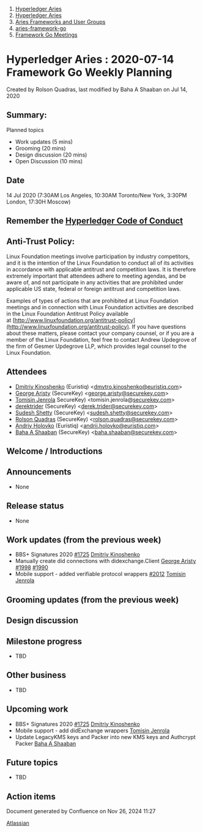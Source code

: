 1. [Hyperledger Aries](index.html)
2. [Hyperledger Aries](Hyperledger-Aries_18481154.html)
3. [Aries Frameworks and User Groups](Aries-Frameworks-and-User-Groups_18481290.html)
4. [aries-framework-go](aries-framework-go_18481606.html)
5. [Framework Go Meetings](Framework-Go-Meetings_18482076.html)

# Hyperledger Aries : 2020-07-14 Framework Go Weekly Planning

Created by Rolson Quadras, last modified by Baha A Shaaban on Jul 14, 2020

## Summary:

Planned topics

- Work updates (5 mins)
- Grooming (20 mins)
- Design discussion (20 mins)
- Open Discussion (10 mins)

## Date

14 Jul 2020 (7:30AM Los Angeles, 10:30AM Toronto/New York, 3:30PM London, 17:30H Moscow)

## Remember the [Hyperledger Code of Conduct](https://lf-hyperledger.atlassian.net/wiki/display/HYP/Hyperledger+Code+of+Conduct)

## Anti-Trust Policy:

Linux Foundation meetings involve participation by industry competitors, and it is the intention of the Linux Foundation to conduct all of its activities in accordance with applicable antitrust and competition laws. It is therefore extremely important that attendees adhere to meeting agendas, and be aware of, and not participate in any activities that are prohibited under applicable US state, federal or foreign antitrust and competition laws.

Examples of types of actions that are prohibited at Linux Foundation meetings and in connection with Linux Foundation activities are described in the Linux Foundation Antitrust Policy available at [http://www.linuxfoundation.org/antitrust-policy](http://www.linuxfoundation.org/antitrust-policy). If you have questions about these matters, please contact your company counsel, or if you are a member of the Linux Foundation, feel free to contact Andrew Updegrove of the firm of Gesmer Updegrove LLP, which provides legal counsel to the Linux Foundation.

## Attendees

- [Dmitriy Kinoshenko](https://lf-hyperledger.atlassian.net/wiki/people/557058:f8587cfb-189f-48fd-99b8-0f11f3d4fc50?ref=confluence) (Euristiq) &lt;dmytro.kinoshenko@euristiq.com&gt;
- [George Aristy](https://lf-hyperledger.atlassian.net/wiki/people/712020:a54e9044-6519-4da3-84ed-b85f302c0029?ref=confluence) (SecureKey) &lt;george.aristy@securekey.com&gt;
- [Tomisin Jenrola](https://lf-hyperledger.atlassian.net/wiki/people/712020:f327bd6c-95a3-480e-a11b-4dcdc8cfbdb6?ref=confluence) SecureKey) &lt;tomisin.jenrola@[securekey.com](http://securekey.com)&gt;
- [derektrider](https://lf-hyperledger.atlassian.net/wiki/people/60b7f69348b89500697aa128?ref=confluence) (SecureKey) &lt;derek.trider@securekey.com&gt;
- [Sudesh Shetty](https://lf-hyperledger.atlassian.net/wiki/people/62334edb867a4e0070970909?ref=confluence) (SecureKey) &lt;sudesh.shetty@securekey.com&gt;
- [Rolson Quadras](https://lf-hyperledger.atlassian.net/wiki/people/622101eec88f1000682f2f68?ref=confluence) (SecureKey) &lt;rolson.quadras@securekey.com&gt;
- [Andriy Holovko](https://lf-hyperledger.atlassian.net/wiki/people/557058:1e0c58ac-58b3-490a-807d-e7d095a0b88d?ref=confluence) (Euristiq) &lt;andrii.holovko@euristiq.com&gt;
- [Baha A Shaaban](https://lf-hyperledger.atlassian.net/wiki/people/712020:c6fcc16a-f888-4bb1-bef3-41f4da326364?ref=confluence) (SecureKey) &lt;baha.shaaban@securekey.com&gt;

## Welcome / Introductions

## Announcements

- None

## Release status

- None

## Work updates (from the previous week)

- BBS+ Signatures 2020 [#1725](https://github.com/hyperledger/aries-framework-go/pull/1725) [Dmitriy Kinoshenko](https://lf-hyperledger.atlassian.net/wiki/people/557058:f8587cfb-189f-48fd-99b8-0f11f3d4fc50?ref=confluence)
- Manually create did connections with didexchange.Client [George Aristy](https://lf-hyperledger.atlassian.net/wiki/people/712020:a54e9044-6519-4da3-84ed-b85f302c0029?ref=confluence) [#1998](https://github.com/hyperledger/aries-framework-go/pull/1998) [#1990](https://github.com/hyperledger/aries-framework-go/pull/1990)
- Mobile support - added verifiable protocol wrappers [#2012](https://github.com/hyperledger/aries-framework-go/pull/2012) [Tomisin Jenrola](https://lf-hyperledger.atlassian.net/wiki/people/712020:f327bd6c-95a3-480e-a11b-4dcdc8cfbdb6?ref=confluence)

## Grooming updates (from the previous week)

## Design discussion

## Milestone progress

- TBD

## Other business

- TBD

## Upcoming work

- BBS+ Signatures 2020 [#1725](https://github.com/hyperledger/aries-framework-go/pull/1725) [Dmitriy Kinoshenko](https://lf-hyperledger.atlassian.net/wiki/people/557058:f8587cfb-189f-48fd-99b8-0f11f3d4fc50?ref=confluence)
- Mobile support - add didExchange wrappers [Tomisin Jenrola](https://lf-hyperledger.atlassian.net/wiki/people/712020:f327bd6c-95a3-480e-a11b-4dcdc8cfbdb6?ref=confluence)
- Update LegacyKMS keys and Packer into new KMS keys and Authcrypt Packer [Baha A Shaaban](https://lf-hyperledger.atlassian.net/wiki/people/712020:c6fcc16a-f888-4bb1-bef3-41f4da326364?ref=confluence)

## Future topics

- TBD

## Action items

Document generated by Confluence on Nov 26, 2024 11:27

[Atlassian](http://www.atlassian.com/)
